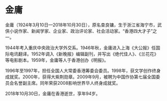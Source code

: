 # 金庸

金庸（1924年3月10日—2018年10月30日），原名查良镛，生于浙江省海宁市，武侠小说作家、新闻学家、企业家、政治评论家、社会活动家。“香港四大才子”之一。

1944年考入重庆中央政治大学外交系。1946年秋，金庸进入上海《大公报》任国际电讯翻译。1952年调入《新晚报》编辑副刊，并写出《绝代佳人》、《兰花花》等电影剧本。1959年，金庸等人于香港创办《明报》。

1996年至1997年，担任全国人大常委香港筹委会委员。1998年，获文学创作终身成就奖。2000年，获得大紫荆勋章。2009年9月，被聘为中国作协第七届全国委员会名誉副主席。同年荣获2008影响世界华人终身成就奖。

2018年10月30日，金庸在香港逝世，享年94岁。

